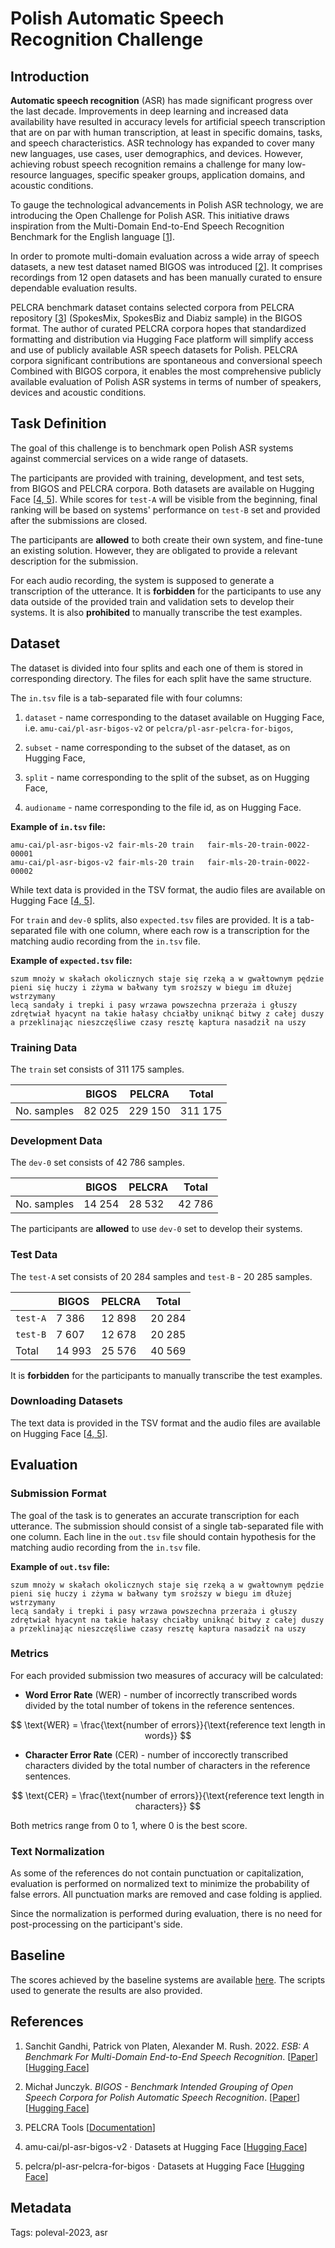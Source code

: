 # Polish Automatic Speech Recognition Challenge

## Introduction

**Automatic speech recognition** (ASR) has made significant progress over the last decade. Improvements in deep learning and increased data availability have resulted in accuracy levels for artificial speech transcription that are on par with human transcription, at least in specific domains, tasks, and speech characteristics. ASR technology has expanded to cover many new languages, use cases, user demographics, and devices. However, achieving robust speech recognition remains a challenge for many low-resource languages, specific speaker groups, application domains, and acoustic conditions.

To gauge the technological advancements in Polish ASR technology, we are introducing the Open Challenge for Polish ASR. This initiative draws inspiration from the Multi-Domain End-to-End Speech Recognition Benchmark for the English language [[1](#references)].

In order to promote multi-domain evaluation across a wide array of speech datasets, a new test dataset named BIGOS was introduced [[2](#references)]. It comprises recordings from 12 open datasets and has been manually curated to ensure dependable evaluation results.

PELCRA benchmark dataset contains selected corpora from PELCRA repository [[3](#references)] (SpokesMix, SpokesBiz and Diabiz sample) in the BIGOS format. The author of curated PELCRA corpora hopes that standardized formatting and distribution via Hugging Face platform will simplify access and use of publicly available ASR speech datasets for Polish. PELCRA corpora significant contributions are spontaneous and conversional speech Combined with BIGOS corpora, it enables the most comprehensive publicly available evaluation of Polish ASR systems in terms of number of speakers, devices and acoustic conditions.

## Task Definition

The goal of this challenge is to benchmark open Polish ASR systems against commercial services on a wide range of datasets.

The participants are provided with training, development, and test sets, from BIGOS and PELCRA corpora. Both datasets are available on Hugging Face [[4, 5](#references)]. While scores for `test-A` will be visible from the beginning, final ranking will be based on systems' performance on `test-B` set and provided after the submissions are closed.

The participants are **allowed** to both create their own system, and fine-tune an existing solution. However, they are obligated to provide a relevant description for the submission.

For each audio recording, the system is supposed to generate a transcription of the utterance. It is **forbidden** for the participants to use any data outside of the provided train and validation sets to develop their systems. It is also **prohibited** to manually transcribe the test examples.

## Dataset

The dataset is divided into four splits and each one of them is stored in corresponding directory. The files for each split have the same structure.

The `in.tsv` file is a tab-separated file with four columns:

1. `dataset` - name corresponding to the dataset available on Hugging Face, i.e. `amu-cai/pl-asr-bigos-v2` or `pelcra/pl-asr-pelcra-for-bigos`,

2. `subset` - name corresponding to the subset of the dataset, as on Hugging Face,

3. `split` - name corresponding to the split of the subset, as on Hugging Face,

4. `audioname` - name corresponding to the file id, as on Hugging Face.

**Example of `in.tsv` file:**

```
amu-cai/pl-asr-bigos-v2	fair-mls-20	train	fair-mls-20-train-0022-00001
amu-cai/pl-asr-bigos-v2	fair-mls-20	train	fair-mls-20-train-0022-00002
```

While text data is provided in the TSV format, the audio files are available on Hugging Face [[4, 5](#references)].

For `train` and `dev-0` splits, also `expected.tsv` files are provided. It is a tab-separated file with one column, where each row is a transcription for the matching audio recording from the `in.tsv` file.

**Example of `expected.tsv` file:**

```
szum mnoży w skałach okolicznych staje się rzeką a w gwałtownym pędzie pieni się huczy i zżyma w bałwany tym sroższy w biegu im dłużej wstrzymany
lecą sandały i trepki i pasy wrzawa powszechna przeraża i głuszy zdrętwiał hyacynt na takie hałasy chciałby uniknąć bitwy z całej duszy a przeklinając nieszczęśliwe czasy resztę kaptura nasadził na uszy
```

### Training Data

The `train` set consists of 311 175 samples.

|             | BIGOS  | PELCRA  | Total   |
| ----------- | ------ | ------- | ------- |
| No. samples | 82 025 | 229 150 | 311 175 |

### Development Data

The `dev-0` set consists of 42 786 samples.

|             | BIGOS  | PELCRA | Total  |
| ----------- | ------ | ------ | ------ |
| No. samples | 14 254 | 28 532 | 42 786 |

The participants are **allowed** to use `dev-0` set to develop their systems.

### Test Data

The `test-A` set consists of 20 284 samples and `test-B` - 20 285 samples.

|          | BIGOS  | PELCRA | Total  |
| -------- | ------ | ------ | ------ |
| `test-A` | 7 386  | 12 898 | 20 284 |
| `test-B` | 7 607  | 12 678 | 20 285 |
| Total    | 14 993 | 25 576 | 40 569 |

It is **forbidden** for the participants to manually transcribe the test examples.

### Downloading Datasets

The text data is provided in the TSV format and the audio files are available on Hugging Face [[4, 5](#references)].

## Evaluation

### Submission Format

The goal of the task is to generates an accurate transcription for each utterance. The submission should consist of a single tab-separated file with one column. Each line in the `out.tsv` file should contain hypothesis for the matching audio recording from the `in.tsv` file.

**Example of `out.tsv` file:**

```
szum mnoży w skałach okolicznych staje się rzeką a w gwałtownym pędzie pieni się huczy i zżyma w bałwany tym sroższy w biegu im dłużej wstrzymany
lecą sandały i trepki i pasy wrzawa powszechna przeraża i głuszy zdrętwiał hyacynt na takie hałasy chciałby uniknąć bitwy z całej duszy a przeklinając nieszczęśliwe czasy resztę kaptura nasadził na uszy
```

### Metrics

For each provided submission two measures of accuracy will be calculated:

- **Word Error Rate** (WER) - number of incorrectly transcribed words divided by the total number of tokens in the reference sentences.

$$ \text{WER} = \frac{\text{number of errors}}{\text{reference text length in words}} $$

- **Character Error Rate** (CER) - number of inccorectly transcribed characters divided by the total number of characters in the reference sentences.

$$ \text{CER} = \frac{\text{number of errors}}{\text{reference text length in characters}} $$

Both metrics range from 0 to 1, where 0 is the best score.

### Text Normalization

As some of the references do not contain punctuation or capitalization, evaluation is performed on normalized text to minimize the probability of false errors. All punctuation marks are removed and case folding is applied.

Since the normalization is performed during evaluation, there is no need for post-processing on the participant's side.

## Baseline

The scores achieved by the baseline systems are available [here](). The scripts used to generate the results are also provided.

## References

1. Sanchit Gandhi, Patrick von Platen, Alexander M. Rush. 2022. *ESB: A Benchmark For Multi-Domain End-to-End Speech Recognition*. [[Paper](https://arxiv.org/abs/2210.13352)] [[Hugging Face](https://huggingface.co/esb)]

2. Michał Junczyk. *BIGOS - Benchmark Intended Grouping of Open Speech Corpora for Polish Automatic Speech Recognition*. [[Paper](https://annals-csis.org/proceedings/2023/drp/1609.html)] [[Hugging Face](https://huggingface.co/datasets/michaljunczyk/pl-asr-bigos-v2)]

3. PELCRA Tools [[Documentation](http://docs.pelcra.pl/doku.php?id=start)]

4. amu-cai/pl-asr-bigos-v2 · Datasets at Hugging Face [[Hugging Face](https://huggingface.co/datasets/amu-cai/pl-asr-bigos-v2)]

5. pelcra/pl-asr-pelcra-for-bigos · Datasets at Hugging Face [[Hugging Face](https://huggingface.co/datasets/pelcra/pl-asr-pelcra-for-bigos)]

## Metadata

Tags: poleval-2023, asr